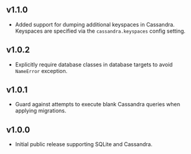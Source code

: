 ## v1.1.0

* Added support for dumping additional keyspaces in Cassandra. Keyspaces are specified via the `cassandra.keyspaces` config setting.

## v1.0.2

* Explicitly require database classes in database targets to avoid `NameError` exception.

## v1.0.1

* Guard against attempts to execute blank Cassandra queries when applying migrations.

## v1.0.0

* Initial public release supporting SQLite and Cassandra.
